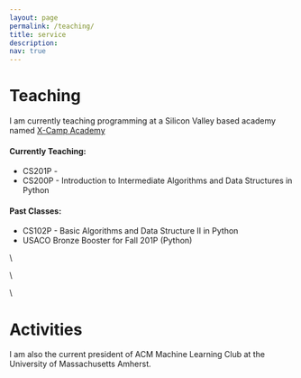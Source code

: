 ```yaml
---
layout: page
permalink: /teaching/
title: service
description: 
nav: true
---
```


# Teaching

I am currently teaching programming at a Silicon Valley based academy named [X-Camp Academy](https://x-camp.academy/#/)


#### Currently Teaching:
* CS201P - 
* CS200P - Introduction to Intermediate Algorithms and Data Structures in Python


#### Past Classes:
* CS102P - Basic Algorithms and Data Structure II in Python
* USACO Bronze Booster for Fall 201P (Python)



\\

\\

\\

# Activities

I am also the current president of ACM Machine Learning Club at the University of Massachusetts Amherst.